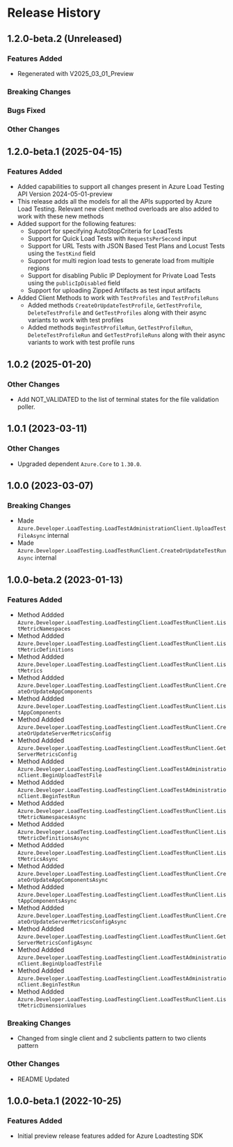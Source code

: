 # Release History

## 1.2.0-beta.2 (Unreleased)

### Features Added

- Regenerated with V2025_03_01_Preview

### Breaking Changes

### Bugs Fixed

### Other Changes

## 1.2.0-beta.1 (2025-04-15)

### Features Added

- Added capabilities to support all changes present in Azure Load Testing API Version 2024-05-01-preview
- This release adds all the models for all the APIs supported by Azure Load Testing. Relevant new client method overloads are also added to work with these new methods
- Added support for the following features:
    - Support for specifying AutoStopCriteria for LoadTests
    - Support for Quick Load Tests with `RequestsPerSecond` input
    - Support for URL Tests with JSON Based Test Plans and Locust Tests using the `TestKind` field
    - Support for multi region load tests to generate load from multiple regions
    - Support for disabling Public IP Deployment for Private Load Tests using the `publicIpDisabled` field
    - Support for uploading Zipped Artifacts as test input artifacts
- Added Client Methods to work with `TestProfiles` and `TestProfileRuns`
    - Added methods `CreateOrUpdateTestProfile`, `GetTestProfile`, `DeleteTestProfile` and `GetTestProfiles` along with their async variants to work with test profiles
    - Added methods `BeginTestProfileRun`, `GetTestProfileRun`, `DeleteTestProfileRun` and `GetTestProfileRuns` along with their async variants to work with test profile runs

## 1.0.2 (2025-01-20)

### Other Changes
- Add NOT_VALIDATED to the list of terminal states for the file validation poller.

## 1.0.1 (2023-03-11)

### Other Changes
- Upgraded dependent `Azure.Core` to `1.30.0`.

## 1.0.0 (2023-03-07)

### Breaking Changes
- Made `Azure.Developer.LoadTesting.LoadTestAdministrationClient.UploadTestFileAsync` internal
- Made `Azure.Developer.LoadTesting.LoadTestRunClient.CreateOrUpdateTestRunAsync` internal

## 1.0.0-beta.2 (2023-01-13)

### Features Added
- Method Addded `Azure.Developer.LoadTesting.LoadTestingClient.LoadTestRunClient.ListMetricNamespaces`
- Method Addded `Azure.Developer.LoadTesting.LoadTestingClient.LoadTestRunClient.ListMetricDefinitions`
- Method Addded `Azure.Developer.LoadTesting.LoadTestingClient.LoadTestRunClient.ListMetrics`
- Method Addded `Azure.Developer.LoadTesting.LoadTestingClient.LoadTestRunClient.CreateOrUpdateAppComponents`
- Method Addded `Azure.Developer.LoadTesting.LoadTestingClient.LoadTestRunClient.ListAppComponents`
- Method Addded `Azure.Developer.LoadTesting.LoadTestingClient.LoadTestRunClient.CreateOrUpdateServerMetricsConfig`
- Method Addded `Azure.Developer.LoadTesting.LoadTestingClient.LoadTestRunClient.GetServerMetricsConfig`
- Method Addded `Azure.Developer.LoadTesting.LoadTestingClient.LoadTestAdministrationClient.BeginUploadTestFile`
- Method Addded `Azure.Developer.LoadTesting.LoadTestingClient.LoadTestAdministrationClient.BeginTestRun`
- Method Addded `Azure.Developer.LoadTesting.LoadTestingClient.LoadTestRunClient.ListMetricNamespacesAsync`
- Method Addded `Azure.Developer.LoadTesting.LoadTestingClient.LoadTestRunClient.ListMetricDefinitionsAsync`
- Method Addded `Azure.Developer.LoadTesting.LoadTestingClient.LoadTestRunClient.ListMetricsAsync`
- Method Addded `Azure.Developer.LoadTesting.LoadTestingClient.LoadTestRunClient.CreateOrUpdateAppComponentsAsync`
- Method Addded `Azure.Developer.LoadTesting.LoadTestingClient.LoadTestRunClient.ListAppComponentsAsync`
- Method Addded `Azure.Developer.LoadTesting.LoadTestingClient.LoadTestRunClient.CreateOrUpdateServerMetricsConfigAsync`
- Method Addded `Azure.Developer.LoadTesting.LoadTestingClient.LoadTestRunClient.GetServerMetricsConfigAsync`
- Method Addded `Azure.Developer.LoadTesting.LoadTestingClient.LoadTestAdministrationClient.BeginUploadTestFile`
- Method Addded `Azure.Developer.LoadTesting.LoadTestingClient.LoadTestAdministrationClient.BeginTestRun`
- Method Addded `Azure.Developer.LoadTesting.LoadTestingClient.LoadTestRunClient.ListMetricDimensionValues`

### Breaking Changes
- Changed from single client and 2 subclients pattern to two clients pattern

### Other Changes
- README Updated

## 1.0.0-beta.1 (2022-10-25)

### Features Added
- Initial preview release features added for Azure Loadtesting SDK
